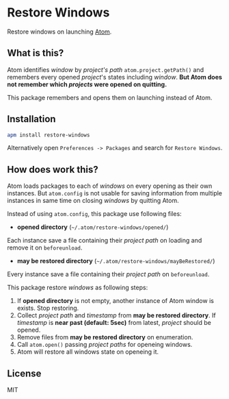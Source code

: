 # Restore Windows

Restore windows on launching [Atom](http://atom.io).

## What is this?
Atom identifies *window* by *project's path* `atom.project.getPath()` and remembers every opened *project*'s states including *window*. **But Atom does not remember which *projects* were opened on quitting.**

This package remembers and opens them on launching instead of Atom.

## Installation

```sh
apm install restore-windows
```

Alternatively open `Preferences -> Packages` and search for `Restore Windows`.

## How does work this?
Atom loads packages to each of *windows* on every opening as their own instances. But `atom.config` is not usable for saving information from multiple instances in same time on closing *windows* by quitting Atom.

Instead of using `atom.config`, this package use following files:

- **opened directory** (`~/.atom/restore-windows/opened/`)

 Each instance save a file containing their *project path* on loading and remove it on `beforeunload`.

- **may be restored directory** (`~/.atom/restore-windows/mayBeRestored/`)

 Every instance save a file containing their *project path* on `beforeunload`.

This package restore *windows* as following steps:

1. If **opened directory** is not empty, another instance of Atom window is exists. Stop restoring.
2. Collect *project path* and *timestamp* from **may be restored directory**.  If *timestamp* is **near past (default: 5sec)** from latest, *project* should be opened.
3. Remove files from **may be restored directory** on enumeration.
4. Call `atom.open()` passing *project paths* for openeing windows.
5. Atom will restore all windows state on openeing it.

## License
MIT
